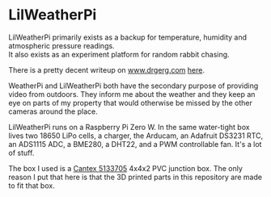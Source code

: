 # LilWeatherPi

LilWeatherPi primarily exists as a backup for temperature, humidity and atmospheric pressure readings.  
It also exists as an experiment platform for random rabbit chasing.

There is a pretty decent writeup on www.drgerg.com [here](https://www.drgerg.com/introducing-lilweatherpi.html).

WeatherPi and LilWeatherPi both have the secondary purpose of providing video from outdoors.  They inform me about the weather and they keep an eye on parts of my property that would otherwise be missed by the other cameras around the place.

LilWeatherPi runs on a Raspberry Pi Zero W.  In the same water-tight box lives two 18650 LiPo cells, a charger, the Arducam, an Adafruit DS3231 RTC, an ADS1115 ADC, a BME280, a DHT22, and a PWM controllable fan.  It's a lot of stuff.

The box I used is a [Cantex 5133705](https://pvcelectrical.cantexinc.com/4-in-x-4-in-x-2-in-Junction-Box-5133705) 4x4x2 PVC junction box.  The only reason I put that here is that the 3D printed parts in this repository are made to fit that box.

